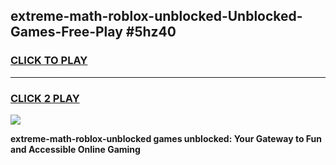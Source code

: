 
## extreme-math-roblox-unblocked-Unblocked-Games-Free-Play #5hz40
<h3>
<a href="https://us.freeplayer.one?title=extreme-math-roblox-unblocked&ref=9M">CLICK TO PLAY</a></h3>
<hr>

<h3>
<a href="https://us.freeplayer.one?title=extreme-math-roblox-unblocked&ref=9M">CLICK 2 PLAY</a>
  
</h3>

<a href="https://us.freeplayer.one?title=extreme-math-roblox-unblocked&ref=9M"><img src="https://clearcache.store/games.png"></a>


**extreme-math-roblox-unblocked games unblocked: Your Gateway to Fun and Accessible Online Gaming**
